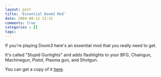 ```yaml
---
layout: post
title: 'Essential Doom3 Mod'
date: 2004-08-12 13:33
comments: true
categories : []
tags:
---
```

If you're playing Doom3 here's an essential mod that you really need to get.

It's called "Stupid Gunlights" and adds flashlights to your BFG, Chaingun, Machinegun, Pistol, Plasma gun, and Shotgun.

You can get a copy of it <a target="new" href="http://doom3.filefront.com/file/Stupid_Gunlights;29133">here</a>.

